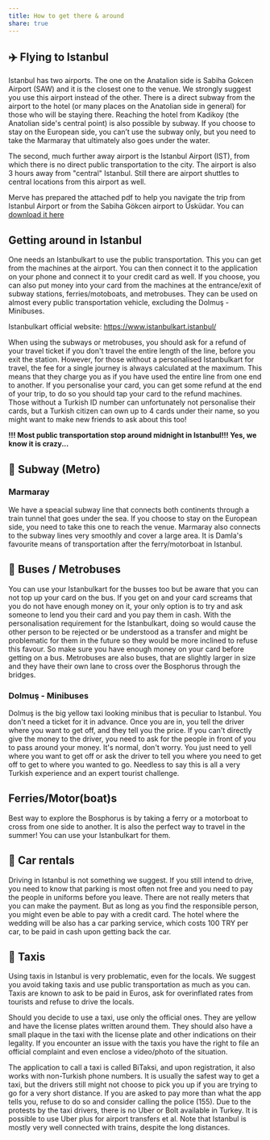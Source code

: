 ```yaml
---
title: How to get there & around
share: true
---
```


## ✈️ Flying to Istanbul

Istanbul has two airports. The one on the Anatalion side is Sabiha Gokcen Airport (SAW) and it is the closest one to the venue. We strongly suggest you use this airport instead of the other. There is a direct subway from the airport to the hotel (or many places on the Anatolian side in general) for those who will be staying there. Reaching the hotel from Kadikoy (the Anatolian side's central point) is also possible by subway. If you choose to stay on the European side, you can’t use the subway only, but you need to take the Marmaray that ultimately also goes under the water.

The second, much further away airport is the Istanbul Airport (IST), from which there is no direct public transportation to the city.
The airport is also 3 hours away from "central" Istanbul. Still there are airport shuttles to central locations from this airport as well.

Merve has prepared the attached pdf to help you navigate the trip from Istanbul Airport or from the Sabiha Gökcen airport to Üsküdar. You can [download it here](/ist/media/transport_to_Uskudar.pdf)

## Getting around in Istanbul

One needs an Istanbulkart to use the public transportation. This you can get from the machines at the airport. You can then connect it to the application on your phone and connect it to your credit card as well. If you choose, you can also put money into your card from the machines at the entrance/exit of subway stations, ferries/motoboats, and metrobuses. They can be used on almost every public transportation vehicle, excluding the Dolmuş - Minibuses.

Istanbulkart official website: https://www.istanbulkart.istanbul/

When using the subways or metrobuses, you should ask for a refund of your travel ticket if you don't travel the entire length of the line, before you exit the station. However, for those without a personalised Istanbulkart for travel, the fee for a single journey is always calculated at the maximum. This means that they charge you as if you have used the entire line from one end to another. If you personalise your card, you can get some refund at the end of your trip, to do so you should tap your card to the refund machines. Those without a Turkish ID number can unfortunately not personalise their cards, but a Turkish citizen can own up to 4 cards under their name, so you might want to make new friends to ask about this too!

**!!! Most public transportation stop around midnight in Istanbul!!!
Yes, we know it is crazy...**

## 🚆 Subway (Metro)

### Marmaray

We have a speacial subway line that connects both continents through a train tunnel that goes under the sea. If you choose to stay on the European side, you need to take this one to reach the venue. Marmaray also connects to the subway lines very smoothly and cover a large area. It is Damla's favourite means of transportation after the ferry/motorboat in Istanbul.

## 🚌 Buses / Metrobuses

You can use your Istanbulkart for the busses too but be aware that you can not top up your card on the bus. If you get on and your card screams that you do not have enough money on it, your only option is to try and ask someone to lend you their card and you pay them in cash. With the personalisation requirement for the Istanbulkart, doing so would cause the other person to be rejected or be understood as a transfer and might be problematic for them in the future so they would be more inclined to refuse this favour. So make sure you have enough money on your card before getting on a bus.
Metrobuses are also buses, that are slightly larger in size and they have their own lane to cross over the Bosphorus through the bridges.

### Dolmuş - Minibuses

Dolmuş is the big yellow taxi looking minibus that is peculiar to Istanbul. You don't need a ticket for it in advance. Once you are in, you tell the driver where you want to get off, and they tell you the price. If you can't directly give the money to the driver, you need to ask for the people in front of you to pass around your money. It's normal, don't worry. You just need to yell where you want to get off or ask the driver to tell you where you need to get off to get to where you wanted to go. Needless to say this is all a very Turkish experience and an expert tourist challenge.

## Ferries/Motor(boat)s

Best way to explore the Bosphorus is by taking a ferry or a motorboat to cross from one side to another. It is also the perfect way to travel in the summer! You can use your Istanbulkart for them.

## 🚗 Car rentals 

Driving in Istanbul is not something we suggest. If you still intend to drive, you need to know that parking is most often not free and you need to pay the people in uniforms before you leave. There are not really meters that you can make the payment. But as long as you find the responsible person, you might even be able to pay with a credit card. The hotel where the wedding will be also has a car parking service, which costs 100 TRY per car, to be paid in cash upon getting back the car.

## 🚕 Taxis

Using taxis in Istanbul is very problematic, even for the locals. We suggest you avoid taking taxis and use public transportation as much as you can. Taxis are known to ask to be paid in Euros, ask for overinflated rates from tourists and refuse to drive the locals. 

Should you decide to use a taxi, use only the official ones. They are yellow and have the license plates written around them. They should also have a small plaque in the taxi with the license plate and other indications on their legality. If you encounter an issue with the taxis you have the right to file an official complaint and even enclose a video/photo of the situation.

The application to call a taxi is called BiTaksi, and upon registration, it also works with non-Turkish phone numbers. It is usually the safest way to get a taxi, but the drivers still might not choose to pick you up if you are trying to go for a very short distance. If you are asked to pay more than what the app tells you, refuse to do so and consider calling the police (155). Due to the protests by the taxi drivers, there is no Uber or Bolt available in Turkey. It is possible to use Uber plus for airport transfers et al. Note that Istanbul is mostly very well connected with trains, despite the long distances. 